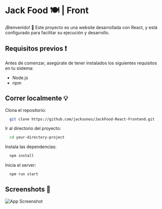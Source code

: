 
# Jack Food 🍽️ | Front 

¡Bienvenido! 👋 Este proyecto es una website  desarrollada con React, y está configurado para facilitar su ejecución y desarrollo.

## Requisitos previos ❗

Antes de comenzar, asegúrate de tener instalados los siguientes requisitos en tu sistema:

- Node.js
- npm
## Correr localmente 💡

Clona el repositorio:

```bash
  git clone https://github.com/jacksonos/JackFood-React-Frontend.git
```

Ir al directorio del proyecto:

```bash
  cd your-directory-project
```

Instala las dependencias:

```bash
  npm install
```

Inicia el server:

```bash
  npm run start
```

## Screenshots 📸

![App Screenshot](https://i.imgur.com/0ky9Bdj.png)

